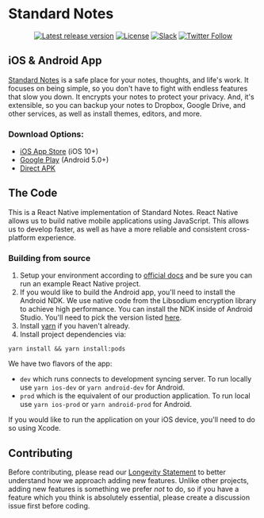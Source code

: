 # Standard Notes

<div align="center">

[![Latest release version](https://img.shields.io/github/v/release/standardnotes/mobile)](https://github.com/standardnotes/mobile/releases)
[![License](https://img.shields.io/github/license/standardnotes/mobile?color=blue)](https://github.com/standardnotes/mobile/blob/master/LICENSE)
[![Slack](https://img.shields.io/badge/slack-standardnotes-CC2B5E.svg?style=flat&logo=slack)](https://standardnotes.com/slack)
[![Twitter Follow](https://img.shields.io/badge/follow-%40standardnotes-blue.svg?style=flat&logo=twitter)](https://twitter.com/standardnotes)

</div>

## iOS & Android App

[Standard Notes](https://standardnotes.com) is a safe place for your notes, thoughts, and life's work. It focuses on being simple, so you don't have to fight with endless features that slow you down. It encrypts your notes to protect your privacy. And, it's extensible, so you can backup your notes to Dropbox, Google Drive, and other services, as well as install themes, editors, and more.

### Download Options:

- [iOS App Store](https://itunes.apple.com/us/app/standard-notes/id1285392450?mt=8) (iOS 10+)
- [Google Play](https://play.google.com/store/apps/details?id=com.standardnotes) (Android 5.0+)
- [Direct APK](https://github.com/standardnotes/mobile/releases)

## The Code

This is a React Native implementation of Standard Notes. React Native allows us to build native mobile applications using JavaScript. This allows us to develop faster, as well as have a more reliable and consistent cross-platform experience.

### Building from source

1. Setup your environment according to [official docs](https://reactnative.dev/docs/environment-setup) and be sure you can run an example React Native project.
2. If you would like to build the Android app, you'll need to install the Android NDK. We use native code from the Libsodium encryption library to achieve high performance. You can install the NDK inside of Android Studio. You'll need to pick the version listed [here](https://github.com/standardnotes/react-native-sodium/blob/master/android/build.gradle#L47).
3. Install [yarn](https://yarnpkg.com/) if you haven't already.
4. Install project dependencies via:

```shell
yarn install && yarn install:pods
```

We have two flavors of the app:

- `dev` which runs connects to development syncing server. To run locally use `yarn ios-dev` or `yarn android-dev` for Android.
- `prod` which is the equivalent of our production application. To run local use `yarn ios-prod` or `yarn android-prod` for Android.

If you would like to run the application on your iOS device, you'll need to do so using Xcode.

## Contributing

Before contributing, please read our [Longevity Statement](https://standardnotes.com/longevity) to better understand how we approach adding new features. Unlike other projects, adding new features is something we prefer _not_ to do, so if you have a feature which you think is absolutely essential, please create a discussion issue first before coding.
